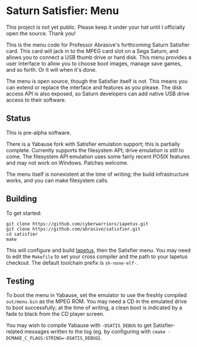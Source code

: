 # Saturn Satisfier: Menu

This project is not yet public. Please keep it under your
hat until I officially open the source. Thank you!

This is the menu code for Professor Abrasive's forthcoming
Saturn Satisfier card. This card will jack in to the MPEG
card slot on a Sega Saturn, and allows you to connect a USB
thumb drive or hard disk. This menu provides a user
interface to allow you to choose boot images, manage save
games, and so forth. Or it will when it's done.

The menu is open source, though the Satisfier itself is not.
This means you can extend or replace the interface and
features as you please. The disk access API is also exposed,
so Saturn developers can add native USB drive
access to their software.

## Status

This is pre-alpha software.

There is a Yabause fork with Satisfier emulation support;
this is partially complete. Currently supports the
filesystem API; drive emulation is still to come.
The filesystem API emulation uses some fairly recent POSIX
features and may not work on Windows. Patches welcome.

The menu itself is nonexistent at the time of writing; the
build infrastructure works, and you can make filesystem calls.

## Building

To get started:

```
git clone https://github.com/cyberwarriorx/iapetus.git
git clone https://github.com/abrasive/satisfier.git
cd satisfier
make
```

This will configure and build 
[Iapetus](https://github.com/cyberwarriorx/iapetus), then
the Satisfier menu.
You may need to edit the `Makefile` to set your cross
compiler and the path to your Iapetus checkout. The default
toolchain prefix is `sh-none-elf-`.

## Testing

To boot the menu in Yabause, set the emulator to use
the freshly compiled `out/menu.bin` as the MPEG ROM. You
may need a CD in the emulated drive to boot successfully; at
the time of writing, a clean boot is indicated by a fade to
black from the CD player screen.

You may wish to compile Yabause with `-DSATIS_DEBUG` to get
Satisfier-related messages written to the log (eg. by
configuring with `cmake
-DCMAKE_C_FLAGS:STRING=-DSATIS_DEBUG`).
